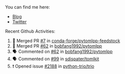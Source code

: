 You can find me here: 

* [Blog](https://csgrinding.xyz)
* [Twitter](https://twitter.com/BobFang1992)

Recent Github Activities:
<!--START_SECTION:activity-->
1. 🎉 Merged PR [#7](https://github.com/conda-forge/pytomlpp-feedstock/pull/7) in [conda-forge/pytomlpp-feedstock](https://github.com/conda-forge/pytomlpp-feedstock)
2. 🎉 Merged PR [#62](https://github.com/bobfang1992/pytomlpp/pull/62) in [bobfang1992/pytomlpp](https://github.com/bobfang1992/pytomlpp)
3. 🗣 Commented on [#62](https://github.com/bobfang1992/pytomlpp/issues/62) in [bobfang1992/pytomlpp](https://github.com/bobfang1992/pytomlpp)
4. 🗣 Commented on [#99](https://github.com/sdispater/tomlkit/issues/99) in [sdispater/tomlkit](https://github.com/sdispater/tomlkit)
5. ❗️ Opened issue [#2188](https://github.com/python-trio/trio/issues/2188) in [python-trio/trio](https://github.com/python-trio/trio)
<!--END_SECTION:activity-->
